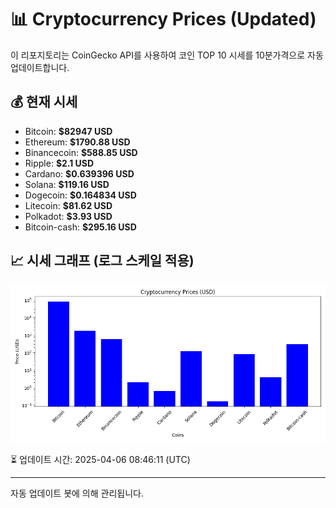 
# 📊 Cryptocurrency Prices (Updated)

이 리포지토리는 CoinGecko API를 사용하여 코인 TOP 10 시세를 10분가격으로 자동 업데이트합니다.

## 💰 현재 시세
- Bitcoin: **$82947 USD**
- Ethereum: **$1790.88 USD**
- Binancecoin: **$588.85 USD**
- Ripple: **$2.1 USD**
- Cardano: **$0.639396 USD**
- Solana: **$119.16 USD**
- Dogecoin: **$0.164834 USD**
- Litecoin: **$81.62 USD**
- Polkadot: **$3.93 USD**
- Bitcoin-cash: **$295.16 USD**

## 📈 시세 그래프 (로그 스케일 적용)
![Crypto Prices](crypto_prices.png)

⏳ 업데이트 시간: 2025-04-06 08:46:11 (UTC)

---
자동 업데이트 봇에 의해 관리됩니다.
